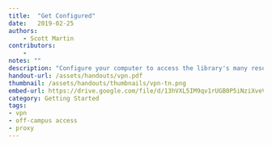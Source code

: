 ```yaml
---
title:  "Get Configured"
date:   2019-02-25
authors: 
    - Scott Martin
contributors: 
    - 
notes: ""
description: "Configure your computer to access the library's many resources."
handout-url: /assets/handouts/vpn.pdf
thumbnail: /assets/handouts/thumbnails/vpn-tn.png
embed-url: https://drive.google.com/file/d/13hVXL5IM9qv1rUGB0P5iNziXveVl6jLL/preview
category: Getting Started
tags:
- vpn
- off-campus access
- proxy
---
```

